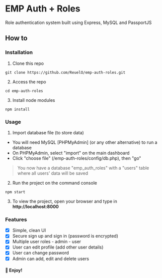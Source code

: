 # EMP Auth + Roles

Role authentication system built using Express, MySQL and PassportJS


## How to

### Installation
1. Clone this repo
```
git clone https://github.com/ReuelO/emp-auth-roles.git
```

2. Access the repo
```
cd emp-auth-roles
```

3. Install node modules
```
npm install
```

### Usage
1. Import database file (to store data)
- You will need MySQL [PHPMyAdmin] (or any other alternative) to run a database
- On PHPMyAdmin, select "import" on the main dashboard
- Click "choose file" (/emp-auth-roles/config/db.php), then "go"

> You now have a database "emp_auth_roles" with a "users" table where all users' data will be saved

2. Run the project on the command console
```
npm start
```

3. To view the project, open your browser and type in **http://localhost:8000**

### Features
- [x] Simple, clean UI
- [x] Secure sign up and sign in (password is encrypted)
- [x] Multiple user roles
      - admin
      - user
- [x] User can edit profile (add other user details)
- [x] User can change password
- [x] Admin can add, edit and delete users

#### 💪 Enjoy!
